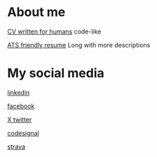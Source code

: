 # About me

[CV written for humans](Konrad_Leszczynski_CV.pdf) code-like

[ATS friendly resume](Konrad_Leszczyński_Resume.pdf) Long with more descriptions


# My social media

[linkedin](https://www.linkedin.com/in/konrad-leszczynski-a856002/)

[facebook](https://www.facebook.com/konrad.leszczynski.967/)

[X twitter](https://twitter.com/konrri)

[codesignal](https://app.codesignal.com/profile/konrri2)

[strava](https://www.strava.com/athletes/18390353)



